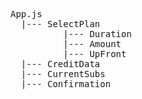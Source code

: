 <pre>
App.js
  |--- SelectPlan
          |--- Duration
          |--- Amount
          |--- UpFront
  |--- CreditData
  |--- CurrentSubs
  |--- Confirmation
</pre>
